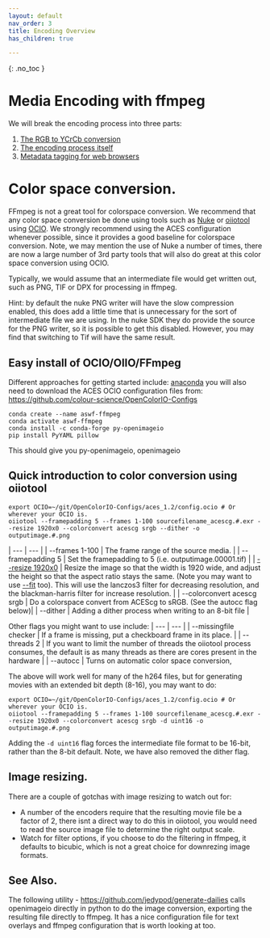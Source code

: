 ```yaml
---
layout: default
nav_order: 3
title: Encoding Overview
has_children: true

---
```


{: .no_toc }

# Media Encoding with ffmpeg  <a name="encodestart"></a>

We will break the encoding process into three parts:
1. [The RGB to YCrCb conversion](#Color-space-conversion)
2. [The encoding process itself](Encoding.html)
3. [Metadata tagging for web browsers](WebColorPreservation.html)

# Color space conversion.  <a name="Color-space-conversion"></a>

FFmpeg is not a great tool for colorspace conversion. We recommend that any color space conversion be done using tools such as [Nuke](https://www.foundry.com/products/nuke-family/nuke) or [oiiotool](https://openimageio.readthedocs.io/en/latest/oiiotool.html) using [OCIO](https://opencolorio.org/). We strongly recommend using the ACES configuration whenever possible, since it provides a good baseline for colorspace conversion. Note, we may mention the use of Nuke a number of times, there are now a large number of 3rd party tools that will also do great at this color space conversion using OCIO.

Typically, we would assume that an intermediate file would get written out, such as PNG, TIF or DPX for processing in ffmpeg.

Hint: by default the nuke PNG writer will have the slow compression enabled, this does add a little time that is unnecessary for the sort of intermediate file we are using. In the nuke SDK they do provide the source for the PNG writer, so it is possible to get this disabled. However, you may find that switching to Tif will have the same result.

## Easy install of OCIO/OIIO/FFmpeg

Different approaches for getting started include: [anaconda](https://www.anaconda.com/) you will also need to download the ACES OCIO configuration files from: https://github.com/colour-science/OpenColorIO-Configs
```
conda create --name aswf-ffmpeg
conda activate aswf-ffmpeg
conda install -c conda-forge py-openimageio
pip install PyYAML pillow
```
This should give you py-openimageio, openimageio

## Quick introduction to color conversion using oiiotool


```
export OCIO=~/git/OpenColorIO-Configs/aces_1.2/config.ocio # Or wherever your OCIO is.
oiiotool --framepadding 5 --frames 1-100 sourcefilename_acescg.#.exr --resize 1920x0 --colorconvert acescg srgb --dither -o outputimage.#.png
```

| --- | --- |
| --frames 1-100 | The frame range of the source media. |
| --framepadding 5 | Set the framepadding to 5 (i.e. outputimage.00001.tif) |
| [--resize 1920x0](https://openimageio.readthedocs.io/en/master/oiiotool.html?highlight=resize%20filter#cmdoption-resize) | Resize the image so that the width is 1920 wide, and adjust the height so that the aspect ratio stays the same. (Note you may want to use [--fit](https://openimageio.readthedocs.io/en/master/oiiotool.html?highlight=resize%20filter#cmdoption-fit) too). This will use the lanczos3 filter for decreasing resolution, and the blackman-harris filter for increase resolution. |
| --colorconvert acescg srgb | Do a colorspace convert from ACEScg to sRGB. (See the autocc flag below)|
| --dither |  Adding a dither process when writing to an 8-bit file |


Other flags you might want to use include:
| --- | --- |
| --missingfile checker | If a frame is missing, put a checkboard frame in its place. |
| --threads 2 | If you want to limit the number of threads the oiiotool process consumes, the default is as many threads as there are cores present in the hardware |
| --autocc | Turns on automatic color space conversion,

The above will work well for many of the h264 files, but for generating movies with an extended bit depth (8-16), you may want to do:
```
export OCIO=~/git/OpenColorIO-Configs/aces_1.2/config.ocio # Or wherever your OCIO is.
oiiotool --framepadding 5 --frames 1-100 sourcefilename_acescg.#.exr --resize 1920x0 --colorconvert acescg srgb -d uint16 -o outputimage.#.png
```

Adding the `-d uint16` flag forces the intermediate file format to be 16-bit, rather than the 8-bit default. Note, we have also removed the dither flag.

## Image resizing.

There are a couple of gotchas with image resizing to watch out for:
   * A number of the encoders require that the resulting movie file be a factor of 2, there isnt a direct way to do this in oiiotool, you would need to read the source image file to determine the right output scale.
   * Watch for filter options, if you choose to do the filtering in ffmpeg, it defaults to bicubic, which is not a great choice for downrezing image formats.


## See Also.
The following utility - https://github.com/jedypod/generate-dailies calls openimageio directly in python to do the image conversion, exporting the resulting file directly to ffmpeg. It has a nice configuration file for text overlays and ffmpeg configuration that is worth looking at too.
